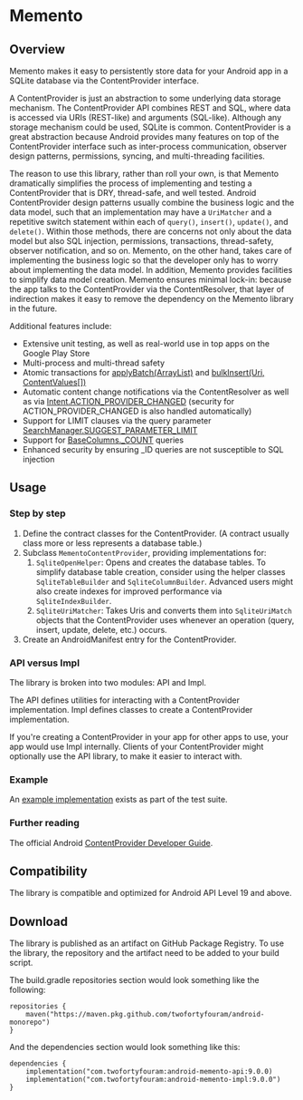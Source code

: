 # Memento
## Overview
Memento makes it easy to persistently store data for your Android app in a SQLite database via the ContentProvider interface.

A ContentProvider is just an abstraction to some underlying data storage mechanism.  The ContentProvider API combines REST and SQL, where data is accessed via URIs (REST-like) and arguments (SQL-like).  Although any storage mechanism could be used, SQLite is common.  ContentProvider is a great abstraction because Android provides many features on top of the ContentProvider interface such as inter-process communication, observer design patterns, permissions, syncing, and multi-threading facilities.

The reason to use this library, rather than roll your own, is that Memento dramatically simplifies the process of implementing and testing a ContentProvider that is DRY, thread-safe, and well tested.  Android ContentProvider design patterns usually combine the business logic and the data model, such that an implementation may have a `UriMatcher` and a repetitive switch statement within each of `query()`, `insert()`, `update()`, and `delete()`.  Within those methods, there are concerns not only about the data model but also SQL injection, permissions, transactions, thread-safety, observer notification, and so on.  Memento, on the other hand, takes care of implementing the business logic so that the developer only has to worry about implementing the data model.  In addition, Memento provides facilities to simplify data model creation.  Memento ensures minimal lock-in: because the app talks to the ContentProvider via the ContentResolver, that layer of indirection makes it easy to remove the dependency on the Memento library in the future.

Additional features include:

* Extensive unit testing, as well as real-world use in top apps on the Google Play Store
* Multi-process and multi-thread safety
* Atomic transactions for [applyBatch(ArrayList)](https://developer.android.com/reference/android/content/ContentProvider.html#applyBatch(java.util.ArrayList<android.content.ContentProviderOperation>)) and [bulkInsert(Uri, ContentValues[])](http://developer.android.com/reference/android/content/ContentProvider.html#bulkInsert(android.net.Uri,%20android.content.ContentValues[]))
* Automatic content change notifications via the ContentResolver as well as via [Intent.ACTION_PROVIDER_CHANGED](http://developer.android.com/reference/android/content/Intent.html#ACTION_PROVIDER_CHANGED) (security for ACTION_PROVIDER_CHANGED is also handled automatically)
* Support for LIMIT clauses via the query parameter [SearchManager.SUGGEST_PARAMETER_LIMIT](https://developer.android.com/reference/android/app/SearchManager.html#SUGGEST_PARAMETER_LIMIT)
* Support for [BaseColumns._COUNT](https://developer.android.com/reference/android/provider/BaseColumns.html#_COUNT) queries
* Enhanced security by ensuring _ID queries are not susceptible to SQL injection


## Usage
### Step by step
1. Define the contract classes for the ContentProvider.  (A contract usually class more or less represents a database table.)
1. Subclass `MementoContentProvider`, providing implementations for:
    1. `SqliteOpenHelper`: Opens and creates the database tables.  To simplify database table creation, consider using the helper classes `SqliteTableBuilder` and `SqliteColumnBuilder`.  Advanced users might also create indexes for improved performance via `SqliteIndexBuilder`.
    1. `SqliteUriMatcher`: Takes Uris and converts them into `SqliteUriMatch` objects that the ContentProvider uses whenever an operation (query, insert, update, delete, etc.) occurs.
1. Create an AndroidManifest entry for the ContentProvider.

### API versus Impl
The library is broken into two modules: API and Impl.

The API defines utilities for interacting with a ContentProvider implementation.  Impl defines classes to create a ContentProvider implementation.

If you're creating a ContentProvider in your app for other apps to use, your app would use Impl internally.  Clients of your ContentProvider might optionally use the API library, to make it easier to interact with.

### Example
An [example implementation](https://github.com/twofortyfouram/android-monorepo/tree/master/mementoImplLib/src/androidTest/java/com/twofortyfouram/memento/test) exists as part of the test suite.

### Further reading
The official Android [ContentProvider Developer Guide](https://developer.android.com/guide/topics/providers/content-providers.html).

## Compatibility
The library is compatible and optimized for Android API Level 19 and above.

## Download
The library is published as an artifact on GitHub Package Registry.  To use the library, the repository and the artifact need to be added to your build script.

The build.gradle repositories section would look something like the following:

    repositories {
        maven("https://maven.pkg.github.com/twofortyfouram/android-monorepo")
    }

And the dependencies section would look something like this:
    
    dependencies {
        implementation("com.twofortyfouram:android-memento-api:9.0.0)
        implementation("com.twofortyfouram:android-memento-impl:9.0.0")
    }
